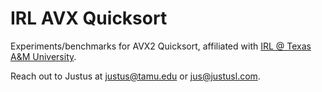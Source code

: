 # IRL AVX Quicksort 

Experiments/benchmarks for AVX2 Quicksort, affiliated with [IRL @ Texas A&M University](http://irl.cs.tamu.edu/).

Reach out to Justus at <justus@tamu.edu> or <jus@justusl.com>.